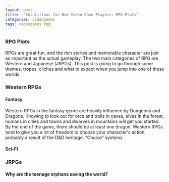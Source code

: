 ```yaml
---
layout: post
title:  "Intutitions for New Video Game Players: RPG Plots"
categories: videogames
tags: videogames rpg
---
```


### RPG Plots
RPGs are great fun, and the rich stories and memorable character are just as important as the actual gameplay. 
The two main categories of RPG are Western and Japanese (JRPGs). 
This post is going to go through some themes, tropes, cliches and what to expect when you jump into one of these worlds. 

### Western RPGs
#### Fantasy
Western RPGs in the fantasy genre are heavily influence by Dungeons and Dragons. 
Knowing to look out for orcs and trolls in caves, elves in the forest, humans in cities and towns and dwarves in mountains will get you started. 
By the end of the game, there should be at least one dragon. 
Western RPGs tend to give you a lot of freedom to choose your character's action, probably a result of the D&D heritage. 
"Choice" systems 

#### Sci-Fi


### JRPGs
#### Why are the teenage orphans saving the world? 